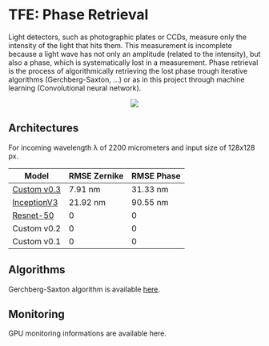 # TFE: Phase Retrieval

Light detectors, such as photographic plates or CCDs, measure only the intensity of the light that hits them. This measurement is incomplete because a light wave has not only an amplitude (related to the intensity), but also a phase, which is systematically lost in a measurement. Phase retrieval is the process of algorithmically retrieving the lost phase trough iterative algorithms (Gerchberg-Saxton, ...) or as in this project through machine learning (Convolutional neural network).

<p align="center"><img src="https://github.com/pvanberg/phase-retrieval/blob/dev/assets/architecture.png" /></p>

## Architectures

For incoming wavelength λ of 2200 micrometers and input size of 128x128 px. 

| Model | RMSE Zernike | RMSE Phase |
| --- | --- | --- |
| [Custom v0.3](experiments/custom_v0.3) | 7.91 nm | 31.33 nm |
| [InceptionV3](experiments/inception)  | 21.92 nm | 90.55 nm |
| [Resnet-50](experiments/resnet) | 0 | 0 |
| Custom v0.2 | 0 | 0 |
| Custom v0.1 | 0 | 0 |

## Algorithms

Gerchberg-Saxton algorithm is available [here](algorithms/Gerchberg–Saxton.ipynb).

## Monitoring

GPU monitoring informations are available here.
